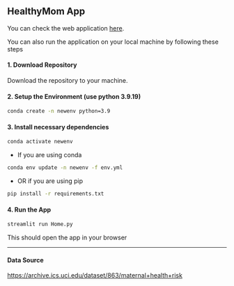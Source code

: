 ## HealthyMom App

You can check the web application [here](https://healthy-mom.streamlit.app/).

You can also run the application on your local machine by following these steps

#### 1. Download Repository

Download the repository to your machine.

#### 2. Setup the Environment (use python **3.9.19**)

```sh
conda create -n newenv python=3.9
```

#### 3. Install necessary dependencies

```sh
conda activate newenv
```

- If you are using conda

```sh
conda env update -n newenv -f env.yml
``` 

- OR if you are using pip

```sh
pip install -r requirements.txt
``` 

#### 4. Run the App

```sh
streamlit run Home.py
```

This should open the app in your browser

---

#### Data Source
https://archive.ics.uci.edu/dataset/863/maternal+health+risk
